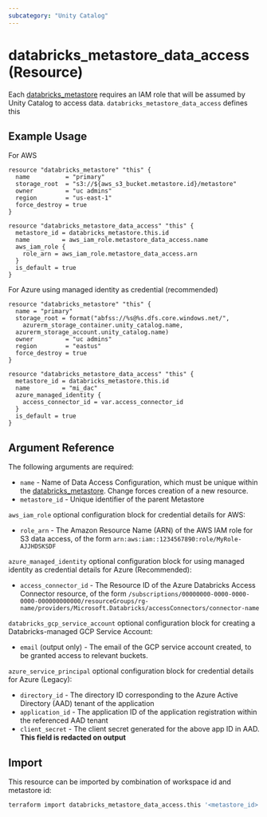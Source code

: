 ```yaml
---
subcategory: "Unity Catalog"
---
```

# databricks_metastore_data_access (Resource)

Each [databricks_metastore](docs/resources/metastore.md) requires an IAM role that will be assumed by Unity Catalog to access data. `databricks_metastore_data_access` defines this

## Example Usage

For AWS

```hcl
resource "databricks_metastore" "this" {
  name          = "primary"
  storage_root  = "s3://${aws_s3_bucket.metastore.id}/metastore"
  owner         = "uc admins"
  region        = "us-east-1"
  force_destroy = true
}

resource "databricks_metastore_data_access" "this" {
  metastore_id = databricks_metastore.this.id
  name         = aws_iam_role.metastore_data_access.name
  aws_iam_role {
    role_arn = aws_iam_role.metastore_data_access.arn
  }
  is_default = true
}
```

For Azure using managed identity as credential (recommended)

```hcl
resource "databricks_metastore" "this" {
  name = "primary"
  storage_root = format("abfss://%s@%s.dfs.core.windows.net/",
    azurerm_storage_container.unity_catalog.name,
  azurerm_storage_account.unity_catalog.name)
  owner         = "uc admins"
  region        = "eastus"
  force_destroy = true
}

resource "databricks_metastore_data_access" "this" {
  metastore_id = databricks_metastore.this.id
  name         = "mi_dac"
  azure_managed_identity {
    access_connector_id = var.access_connector_id
  }
  is_default = true
}
```

## Argument Reference

The following arguments are required:

* `name` - Name of Data Access Configuration, which must be unique within the [databricks_metastore](metastore.md). Change forces creation of a new resource.
* `metastore_id` - Unique identifier of the parent Metastore

`aws_iam_role` optional configuration block for credential details for AWS:

* `role_arn` - The Amazon Resource Name (ARN) of the AWS IAM role for S3 data access, of the form `arn:aws:iam::1234567890:role/MyRole-AJJHDSKSDF`

`azure_managed_identity` optional configuration block for using managed identity as credential details for Azure (Recommended):

* `access_connector_id` - The Resource ID of the Azure Databricks Access Connector resource, of the form `/subscriptions/00000000-0000-0000-0000-000000000000/resourceGroups/rg-name/providers/Microsoft.Databricks/accessConnectors/connector-name`

`databricks_gcp_service_account` optional configuration block for creating a Databricks-managed GCP Service Account:

* `email` (output only) - The email of the GCP service account created, to be granted access to relevant buckets.

`azure_service_principal` optional configuration block for credential details for Azure (Legacy):

* `directory_id` - The directory ID corresponding to the Azure Active Directory (AAD) tenant of the application
* `application_id` - The application ID of the application registration within the referenced AAD tenant
* `client_secret` - The client secret generated for the above app ID in AAD. **This field is redacted on output**

## Import

This resource can be imported by combination of workspace id and metastore id:

```bash
terraform import databricks_metastore_data_access.this '<metastore_id>|<name>'
```
